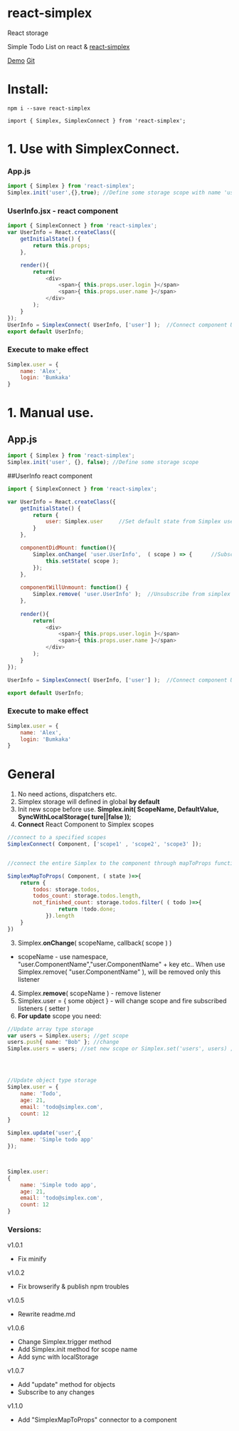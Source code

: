 # react-simplex
React storage


Simple Todo List on react & [react-simplex](https://github.com/bumkaka/react-simplex)

[Demo](http://react-simplex.ga-alex.com)
[Git](https://github.com/bumkaka/react-simplex-example)

# Install:
```
npm i --save react-simplex
```
```
import { Simplex, SimplexConnect } from 'react-simplex';

```


# 1. Use with SimplexConnect.


### App.js

```javascript
import { Simplex } from 'react-simplex';
Simplex.init('user',{},true); //Define some storage scope with name 'user', value = {}, synch with localStorage = true
```


### UserInfo.jsx - react component
```javascript
import { SimplexConnect } from 'react-simplex';
var UserInfo = React.createClass({
    getInitialState() {
        return this.props;
    },

    render(){
        return(
            <div>
                <span>{ this.props.user.login }</span>
                <span>{ this.props.user.name }</span>
            </div>
        );
    }
});
UserInfo = SimplexConnect( UserInfo, ['user'] );  //Connect component UserInfo to Simplex user scope
export default UserInfo;
```


### Execute to make effect

```javascript
Simplex.user = {
    name: 'Alex',
    login: 'Bumkaka'
}
```


# 1. Manual use.

## App.js

```javascript
import { Simplex } from 'react-simplex';
Simplex.init('user', {}, false); //Define some storage scope
```


##UserInfo react component
```javascript
import { SimplexConnect } from 'react-simplex';

var UserInfo = React.createClass({
    getInitialState() {
        return {
            user: Simplex.user     //Set default state from Simplex user scope
        }
    },

    componentDidMount: function(){
        Simplex.onChange( 'user.UserInfo',  ( scope ) => {      //Subscribe to simlex scope with namespace
            this.setState( scope );
        });
    },
    
    componentWillUnmount: function() {
        Simplex.remove( 'user.UserInfo' );  //Unsubscribe from simplex scope
    },
    
    render(){
        return(
            <div>
                <span>{ this.props.user.login }</span>
                <span>{ this.props.user.name }</span>
            </div>
        );
    }
});

UserInfo = SimplexConnect( UserInfo, ['user'] );  //Connect component UserInfo to Simplex user scope

export default UserInfo;
```


### Execute to make effect

```javascript
Simplex.user = {
    name: 'Alex',
    login: 'Bumkaka'
}

```

# General
1. No need actions, dispatchers etc.
2. Simplex storage will defined in global **by default**
3. Init new scope before use. **Simplex.init( ScopeName, DefaultValue, SyncWithLocalStorage( ture||false ))**;
4. **Connect** React Component to Simplex scopes
```javascript
//connect to a specified scopes
SimplexConnect( Component, ['scope1' , 'scope2', 'scope3' ]);


//connect the entire Simplex to the component through mapToProps function.

SimplexMapToProps( Component, ( state )=>{
    return {
        todos: storage.todos,
        todos_count: storage.todos.length,
        not_finished_count: storage.todos.filter( ( todo )=>{ 
                return !todo.done;
            }).length
    }
})


```
3. Simplex.**onChange**( scopeName, callback( scope ) )
- scopeName - use namespace, "user.ComponentName","user.ComponentName" + key etc..  When use Simplex.remove( "user.ComponentName" ), will be removed only this listener
4. Simplex.**remove**( scopeName ) - remove listener
5. Simplex.user = { some object } - will change scope and fire subscribed listeners ( setter )
6. **For update** scope you need:

```javascript
//Update array type storage 
var users = Simplex.users; //get scope
users.push{ name: "Bob" }; //change
Simplex.users = users; //set new scope or Simplex.set('users', users) ; 




//Update object type storage 
Simplex.user = {
    name: 'Todo',
    age: 21,
    email: 'todo@simplex.com',
    count: 12
}

Simplex.update('user',{
    name: 'Simple todo app'
});



Simplex.user:
{
    name: 'Simple todo app',
    age: 21,
    email: 'todo@simplex.com',
    count: 12
}

```


### Versions:

v1.0.1
- Fix minify

v1.0.2
- Fix browserify & publish npm troubles

v1.0.5
- Rewrite readme.md

v1.0.6
- Change Simplex.trigger method
- Add Simplex.init method for scope name
- Add sync with localStorage

v1.0.7
- Add "update" method for objects
- Subscribe to any changes

v1.1.0
- Add "SimplexMapToProps" connector to a component
